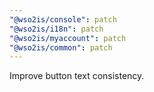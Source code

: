 ```yaml
---
"@wso2is/console": patch
"@wso2is/i18n": patch
"@wso2is/myaccount": patch
"@wso2is/common": patch
---
```


Improve button text consistency.
